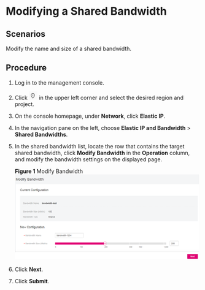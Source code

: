 # Modifying a Shared Bandwidth<a name="vpc010008"></a>

## Scenarios<a name="section15598193716333"></a>

Modify the name and size of a shared bandwidth.

## Procedure<a name="section67201052194510"></a>

1.  Log in to the management console.
2.  Click  ![](figures/icon-region.png)  in the upper left corner and select the desired region and project.
3.  On the console homepage, under  **Network**, click  **Elastic IP**.
4.  In the navigation pane on the left, choose  **Elastic IP and Bandwidth**  \>  **Shared Bandwidths**.
5.  In the shared bandwidth list, locate the row that contains the target shared bandwidth, click  **Modify Bandwidth**  in the  **Operation**  column, and modify the bandwidth settings on the displayed page.

    **Figure  1**  Modify Bandwidth<a name="fig616216282162"></a>  
    ![](figures/modify-bandwidth.png "modify-bandwidth")

6.  Click  **Next**.
7.  Click  **Submit**.

